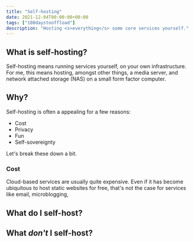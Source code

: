 ```yaml
---
title: "Self-hosting"
date: 2021-12-04T00:00:00+00:00
tags: ["100daystooffload"]
description: "Hosting <s>everything</s> some core services yourself."
---
```


## What is self-hosting?

Self-hosting means running services yourself, on your own infrastructure. For me, this means hosting, amongst other things, a media server, and network attached storage (NAS) on a small form factor computer.

## Why?

Self-hosting is often a appealing for a few reasons:

- Cost
- Privacy
- Fun
- Self-sovereignty

Let's break these down a bit.

### Cost

Cloud-based services are usually quite expensive. Even if it has become ubiquitous to host static websites for free, that's not the case for services like email, microblogging, 

## What do I self-host?

## What _don't_ I self-host?
